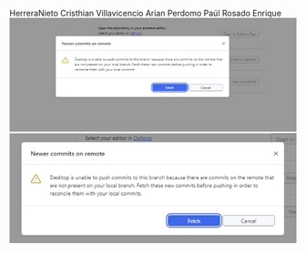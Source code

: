 HerreraNieto Cristhian
Villavicencio Arian
Perdomo Paúl
Rosado Enrique
![alt text](image.png)
![alt text](image-1.png)